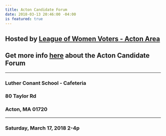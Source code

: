 ```yaml
---
title: Acton Candidate Forum
date: 2018-03-13 20:46:00 -04:00
is featured: true
---
```


## Hosted by [League of Women Voters - Acton Area](http://www.lwv-aa.org)

## Get more info [here](https://www.facebook.com/events/170220383609305/) about the Acton Candidate Forum

---

### Luther Conant School - Cafeteria

### 80 Taylor Rd

### Acton, MA 01720

---

### Saturday, March 17, 2018 2-4p
